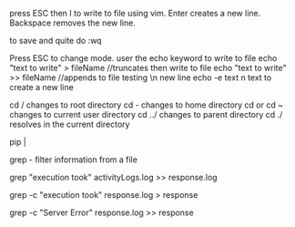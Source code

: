 press ESC then I to write to file using vim.
Enter creates a new line.
Backspace removes the new line.

to save and quite do :wq

Press ESC to change mode.
user the echo keyword to write to file
        echo "text to write" > fileName //truncates then write to file
        echo "text to write" >> fileName //appends to file
testing \n new line
echo -e text n text to create a new line


cd / changes to root directory
cd - changes to home directory
cd or cd ~ changes to current user directory
cd ../ changes to parent directory
cd ./ resolves in the current directory

pip | 

grep - filter information from a file

<!-- grabs all responses-->
grep "execution took" activityLogs.log >> response.log
<!-- total number of responses -->
grep -c "execution took" response.log > response
<!-- total number of unsucceful responses-->
grep -c "Server Error" response.log >> response

<!-- (Total Requests * 0.2) / 100 <= # Failed Requests -->
<!-- total response time / total response = avg must be <= 200 milliseconds -->